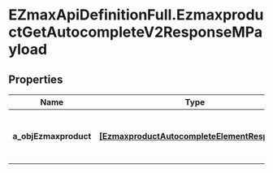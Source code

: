 # EZmaxApiDefinitionFull.EzmaxproductGetAutocompleteV2ResponseMPayload

## Properties

Name | Type | Description | Notes
------------ | ------------- | ------------- | -------------
**a_objEzmaxproduct** | [**[EzmaxproductAutocompleteElementResponse]**](EzmaxproductAutocompleteElementResponse.md) | An array of Ezmaxproduct autocomplete element response. | [optional] 


